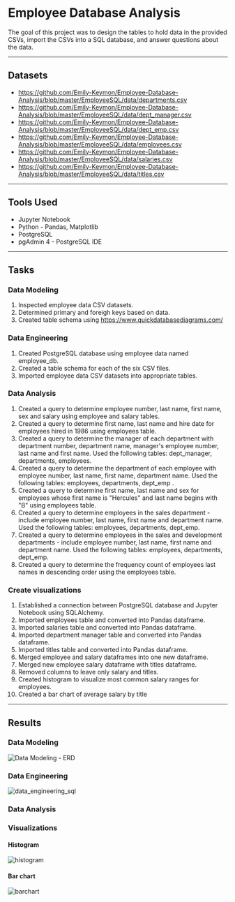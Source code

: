 # Employee Database Analysis
The goal of this project was to design the tables to hold data in the provided CSVs, import the CSVs into a SQL database, and answer questions about the data. 

---
## Datasets
* https://github.com/Emily-Keymon/Employee-Database-Analysis/blob/master/EmployeeSQL/data/departments.csv
* https://github.com/Emily-Keymon/Employee-Database-Analysis/blob/master/EmployeeSQL/data/dept_manager.csv
* https://github.com/Emily-Keymon/Employee-Database-Analysis/blob/master/EmployeeSQL/data/dept_emp.csv
* https://github.com/Emily-Keymon/Employee-Database-Analysis/blob/master/EmployeeSQL/data/employees.csv
* https://github.com/Emily-Keymon/Employee-Database-Analysis/blob/master/EmployeeSQL/data/salaries.csv
* https://github.com/Emily-Keymon/Employee-Database-Analysis/blob/master/EmployeeSQL/data/titles.csv

---
## Tools Used
* Jupyter Notebook
* Python - Pandas, Matplotlib
* PostgreSQL
* pgAdmin 4 - PostgreSQL IDE

---
## Tasks
### Data Modeling
1.  Inspected employee data CSV datasets.
2.  Determined primary and foreigh keys based on data.
3.  Created table schema using https://www.quickdatabasediagrams.com/


### Data Engineering
1.  Created PostgreSQL database using employee data named employee_db.
2.  Created a table schema for each of the six CSV files.
3.  Imported employee data CSV datasets into appropriate tables.

### Data Analysis
1.  Created a query to determine employee number, last name, first name, sex and salary using employee and salary tables.
2.  Created a query to determine first name, last name and hire date for employees hired in 1986 using employees table.
3.  Created a query to determine the manager of each department with department number, department name, manager's employee number, last name and first name.  Used the following tables:   dept_manager, departments, employees.
4.   Created a query to determine the department of each employee with employee number, last name, first name, department name.  Used the following tables:  employees, departments, dept_emp .
5.  Created a query to determine first name, last name and sex for employees whose first name is "Hercules" and last name begins with "B" using employees table.
6.  Created a query to determine  employees in the sales department - include employee number, last name, first name and department name.  Used the following tables:  employees, departments, dept_emp.
7.  Created a query to determine  employees in the sales and development departments - include employee number, last name, first name and department name.  Used the following tables:  employees, departments, dept_emp.
8.  Created a query to determine the frequency count of employees last names in descending order using the employees table.

### Create visualizations
1.  Established a connection between PostgreSQL database and Jupyter Notebook using SQLAlchemy.
2.  Imported employees table and converted into Pandas dataframe.
3.  Imported salaries table and converted into Pandas dataframe.
4.  Imported department manager table and converted into Pandas dataframe.
5.  Imported titles table and converted into Pandas dataframe.
6.  Merged employee and salary dataframes into one new dataframe.
7.  Merged new employee salary dataframe with titles dataframe.
8.  Removed columns to leave only salary and titles.
9.  Created histogram to visualize most common salary ranges for employees.
10. Created a bar chart of average salary by title

---
## Results
### Data Modeling
![Data Modeling - ERD](https://user-images.githubusercontent.com/64673015/102024405-83f12480-3d57-11eb-8b5f-b6570d6420c7.png)

### Data Engineering
![data_engineering_sql](https://user-images.githubusercontent.com/64673015/102024734-6cb33680-3d59-11eb-938d-1ba8c5856a9d.PNG)


### Data Analysis

### Visualizations
#### Histogram
![histogram](https://user-images.githubusercontent.com/64673015/102024437-b438c300-3d57-11eb-872e-dd7c5899f6c7.png)

#### Bar chart
![barchart](https://user-images.githubusercontent.com/64673015/102024447-be5ac180-3d57-11eb-9bbc-9f92b8041a6d.png)




